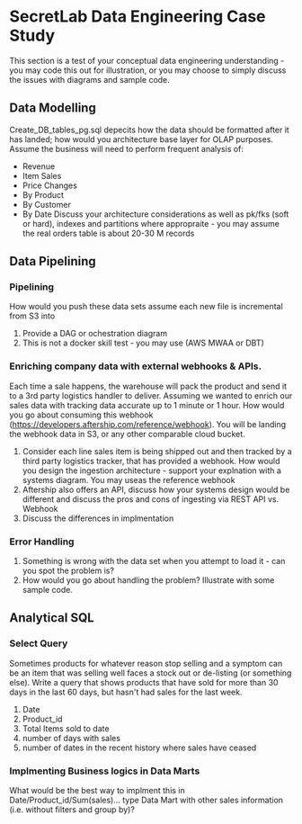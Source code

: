 # SecretLab Data Engineering Case Study
This section is a test of your conceptual data engineering understanding - you may code this out for illustration, or you may choose to simply discuss the issues with diagrams and sample code.
## Data Modelling
Create_DB_tables_pg.sql depecits how the data should be formatted after it has landed; how would you architecture base layer for OLAP purposes.
Assume the business will need to perform frequent analysis of:
- Revenue
- Item Sales
- Price Changes
- By Product
- By Customer
- By Date
Discuss your architecture considerations as well as pk/fks (soft or hard), indexes and partitions where appropraite - you may assume the real orders table is about 20-30 M records

## Data Pipelining
### Pipelining

How would you push these data sets assume each new file is incremental from S3 into

1. Provide a DAG or ochestration diagram 
2. This is not a docker skill test - you may use (AWS MWAA or DBT)

### Enriching company data with external webhooks & APIs.

Each time a sale happens, the warehouse will pack the product and send it to a 3rd party logistics handler to deliver. Assuming we wanted to enrich our sales data with tracking data accurate up to 1 minute or 1 hour. How would you go about consuming this webhook (https://developers.aftership.com/reference/webhook). You will be landing the webhook data in S3, or any other comparable cloud bucket.

1. Consider each line sales item is being shipped out and then tracked by a third party logistics tracker, that has provided a webhook. How would you design the ingestion architecture - support your explnation with a systems diagram. You may useas the reference webhook
2. Aftership also offers an API, discuss how your systems design would be different and discuss the pros and cons of ingesting via REST API vs. Webhook
3. Discuss the differences in implmentation

### Error Handling
1. Something is wrong with the data set when you attempt to load it - can you spot the problem is? 
2. How would you go about handling the problem? Illustrate with some sample code.

## Analytical SQL
### Select Query
Sometimes products for whatever reason stop selling and a symptom can be an item that was selling well faces a stock out or de-listing (or something else). Write a query that shows products that have sold for more than 30 days in the last 60 days, but hasn't had sales for the last week.
1. Date
2. Product_id
3. Total Items sold to date 
4. number of days with sales
5. number of dates in the recent history where sales have ceased
### Implmenting Business logics in Data Marts
What would be the best way to implment this in Date/Product_id/Sum(sales)... type Data Mart with other sales information (i.e. without filters and group by)?
